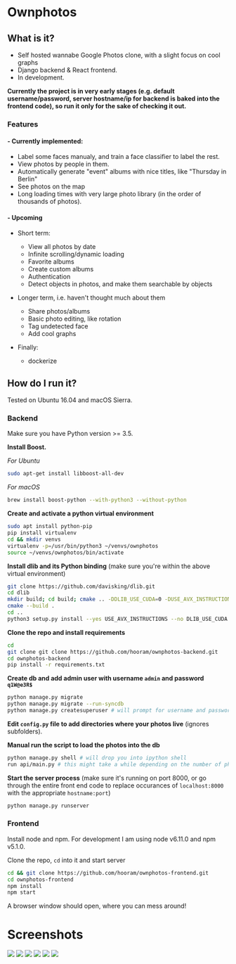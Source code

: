 # Ownphotos

## What is it?

- Self hosted wannabe Google Photos clone, with a slight focus on cool graphs
- Django backend & React frontend. 
- In development. 

**Currently the project is in very early stages (e.g. default username/password, server hostname/ip for backend is baked into the frontend code), so run it only for the sake of checking it out.**

### Features


#### - Currently implemented:
  
  - Label some faces manualy, and train a face classifier to label the rest.
  - View photos by people in them.
  - Automatically generate "event" albums with nice titles, like "Thursday in Berlin"
  - See photos on the map
  - Long loading times with very large photo library (in the order of thousands of photos).

#### - Upcoming

  - Short term:
    - View all photos by date
    - Infinite scrolling/dynamic loading
    - Favorite albums
    - Create custom albums
    - Authentication
    - Detect objects in photos, and make them searchable by objects

  - Longer term, i.e. haven't thought much about them
    - Share photos/albums
    - Basic photo editing, like rotation
    - Tag undetected face
    - Add cool graphs

  - Finally:
    - dockerize

## How do I run it?

Tested on Ubuntu 16.04 and macOS Sierra.

### Backend


Make sure you have Python version >= 3.5. 

**Install Boost.**

*For Ubuntu*
```bash
sudo apt-get install libboost-all-dev
```

*For macOS*
```bash
brew install boost-python --with-python3 --without-python
```

**Create and activate a python virtual environment**


```bash
sudo apt install python-pip
pip install virtualenv
cd && mkdir venvs
virtualenv -p=/usr/bin/python3 ~/venvs/ownphotos 
source ~/venvs/ownphotos/bin/activate
```

**Install dlib and its Python binding** (make sure you're within the above virtual environment)


```bash
git clone https://github.com/davisking/dlib.git
cd dlib
mkdir build; cd build; cmake .. -DDLIB_USE_CUDA=0 -DUSE_AVX_INSTRUCTIONS=1;
cmake --build .
cd ..
python3 setup.py install --yes USE_AVX_INSTRUCTIONS --no DLIB_USE_CUDA
```

**Clone the repo and install requirements**

```bash
cd
git clone git clone https://github.com/hooram/ownphotos-backend.git
cd ownphotos-backend
pip install -r requirements.txt
```

**Create db and add admin user with username `admin` and password `q1W@e3R$`**

```bash
python manage.py migrate
python manage.py migrate --run-syncdb
python manage.py createsuperuser # will prompt for username and password. use admin/password
```

**Edit `config.py` file to add directories where your photos live** (ignores subfolders).

**Manual run the script to load the photos into the db**

```bash
python manage.py shell # will drop you into ipython shell
run api/main.py # this might take a while depending on the number of photos
```

**Start the server process** (make sure it's running on port 8000, or go through the entire front end code to replace occurances of `localhost:8000` with the appropriate `hostname:port`)

```bash
python manage.py runserver
```

### Frontend

Install node and npm. For development I am using node v6.11.0 and npm v5.1.0.

Clone the repo, `cd` into it and start server

```bash
cd && git clone https://github.com/hooram/ownphotos-frontend.git
cd ownphotos-frontend
npm install
npm start
```

A browser window should open, where you can mess around!

# Screenshots

![](/screenshots/face-dashboard.png)
![](/screenshots/people-dashboard.png)
![](/screenshots/album-events.png)
![](/screenshots/album-event-gallery.png)
![](/screenshots/album-people.png)
![](/screenshots/album-people-gallery.png)
